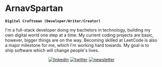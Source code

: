 # ArnavSpartan  

**`Digital Craftsman (Developer/Writer/Creator)`**

I'm a full-stack developer doing my bachelors in technology, building my own digital world one step at a time. My current coding projects are basic, however, bigger things are on the way. Becoming skilled at LeetCode is also a major milestone for me, which I'm working hard towards. My goal is to ship software which will change people's lives.

<p align="center">
  <a href="https://www.linkedin.com/in/arnav-n-thakur-620961238/">
    <img alt="linkedin" title="Connect with me on LinkedIn" src="https://freshidea.com/jonah/app/youtube-stats-badges/subscribers-badge.php"/></a>
  <a href="https://x.com/arnavspartan">
    <img alt="twitter" title="Follow me on X" src="https://freshidea.com/jonah/app/youtube-stats-badges/view-count-badge.php"/></a> 
  <a href="https://arnavspartan.beehiiv.com/">
    <img alt="newsletter" title="Subscribe to my Beehiiv newsletter" src="https://custom-icon-badges.demolab.com/github/stars/DenverCoder1?color=55960c&style=for-the-badge&labelColor=488207&logo=star"/></a>
</p>

